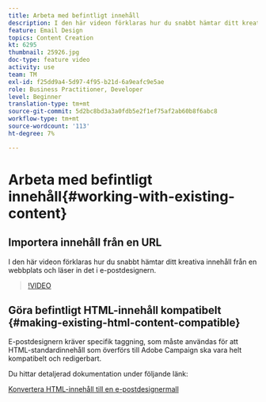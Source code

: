 ```yaml
---
title: Arbeta med befintligt innehåll
description: I den här videon förklaras hur du snabbt hämtar ditt kreativa innehåll från en webbplats och läser in det i e-postdesignern.
feature: Email Design
topics: Content Creation
kt: 6295
thumbnail: 25926.jpg
doc-type: feature video
activity: use
team: TM
exl-id: f25dd9a4-5d97-4f95-b21d-6a9eafc9e5ae
role: Business Practitioner, Developer
level: Beginner
translation-type: tm+mt
source-git-commit: 5d2bc8bd3a3a0fdb5e2f1ef75af2ab60b8f6abc8
workflow-type: tm+mt
source-wordcount: '113'
ht-degree: 7%

---
```


# Arbeta med befintligt innehåll{#working-with-existing-content}

## Importera innehåll från en URL

I den här videon förklaras hur du snabbt hämtar ditt kreativa innehåll från en webbplats och läser in det i e-postdesignern.

>[!VIDEO](https://video.tv.adobe.com/v/25926?quality=12)

## Göra befintligt HTML-innehåll kompatibelt {#making-existing-html-content-compatible}

E-postdesignern kräver specifik taggning, som måste användas för att HTML-standardinnehåll som överförs till Adobe Campaign ska vara helt kompatibelt och redigerbart.

Du hittar detaljerad dokumentation under följande länk:

[Konvertera HTML-innehåll till en e-postdesignermall](https://docs.adobe.com/content/help/en/campaign-standard/using/designing-content/building-email-content/using-existing-content.html#converting-an-html-content)
